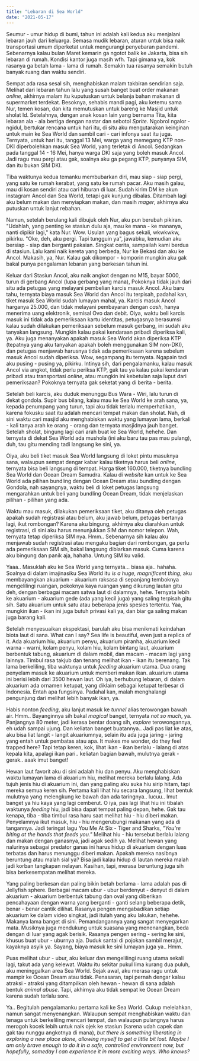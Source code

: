 ```yaml
---
title: "Lebaran di Sea World"
date: "2021-05-17"
---
```


Seumur - umur hidup di bumi, tahun ini adalah kali kedua aku menjalani lebaran jauh dari keluarga. Semasa mudik lebaran, aturan untuk bisa naik transportasi umum diperketat untuk mengurangi penyebaran pandemi. Sebenarnya kalau bulan Maret kemarin ga ngotot balik ke Jakarta, bisa sih lebaran di rumah. Kondisi kantor juga masih wfh. Tapi gimana ya, kok rasanya ga betah lama - lama di rumah. Semakin tua rasanya semakin butuh banyak ruang dan waktu sendiri.

<!-- ![Penyu Laut](turtle_shook.jpeg) -->

Sempat ada rasa sesal sih, menghabiskan malam takbiran sendirian saja. Melihat dari lebaran tahun lalu yang susah banget buat order makanan _online_, akhirnya malam itu kuputuskan untuk belanja bahan makanan di supermarket terdekat. Besoknya, sehabis mandi pagi, aku ketemu sama Nur, temen kosan, dan kita memutuskan untuk bareng ke Masjid untuk sholat Id. Setelahnya, dengan anak kosan lain yang bernama Tita, kita lebaran ala - ala bertiga dengan nastar dan sebotol _Sprite_. Ngobrol ngalor - ngidul, bertukar rencana untuk hari itu, di situ aku mengutarakan keinginan untuk main ke Sea World dan sambil cari - cari infonya saat itu juga. Ternyata, untuk hari itu, tanggal 13 Mei, warga yang memegang KTP non-DKI diperbolehkan masuk Sea World, yang terletak di Ancol. Sedangkan pada tanggal 14 - 16 Mei, hanya warga DKI saja yang boleh masuk Ancol. Jadi ragu  mau pergi atau gak, soalnya aku ga pegang KTP, punyanya SIM, dan itu bukan SIM DKI.

Tiba waktunya kedua temanku membubarkan diri, mau siap - siap pergi, yang satu ke rumah kerabat, yang satu ke rumah pacar. Aku masih galau, mau di kosan sendiri atau cari hiburan di luar. Sudah kirim DM ke akun instagram Ancol dan Sea World, tetapi gak kunjung dibalas. Ditambah lagi aku belum makan dan menyiapkan makan, dan masih _mager_, akhirnya aku putuskan untuk lanjut rebahan.

Namun, setelah berulang kali dibujuk oleh Nur, aku pun berubah pikiran. "Udahlah, yang penting ke stasiun dulu aja, mau ke mana - ke mananya, nanti dipikir lagi," kata Nur. Wow. Usulan yang bagus sekali, wkwkwkw, pikirku. "Oke, deh, aku pergi. Tapi tungguin ya", jawabku, kemudian aku bersiap - siap dan berganti pakaian. Singkat cerita, sampailah kami berdua di stasiun. Lalu kami naik kereta yang berbeda, Nur ke Bekasi dan aku ke Ancol. Makasih, ya, Nur. Kalau gak dikompor - komporin mungkin aku gak bakal punya pengalaman lebaran yang berkesan tahun ini.

Keluar dari Stasiun Ancol, aku naik angkot dengan no M15, bayar 5000, turun di gerbang Ancol (lupa gerbang yang mana), Pokoknya tidak jauh dari situ ada petugas yang melayani pembelian karcis masuk Ancol. Aku baru tahu, ternyata biaya masuk Sea World dan Ancol itu terpisah, padahal kan, tiket masuk Sea World sudah lumayan mahal, ya. Karcis masuk Ancol harganya 25.000, dan tidak melayani pembayaran dengan _cash_, hanya menerima uang elektronik, semisal Ovo dan debit. Oiya, waktu beli karcis masuk ini tidak ada pemeriksaan kartu identitas, petugasnya berasumsi kalau sudah dilakukan pemeriksaan sebelum masuk gerbang, ini sudah aku tanyakan langsung. Mungkin kalau pakai kendaraan pribadi diperiksa kali, ya. Aku juga menanyakan apakah masuk Sea World akan diperiksa KTP (tepatnya yang aku tanyakan apakah boleh menggunakan SIM non-DKI), dan petugas menjawab harusnya tidak ada pemeriksaan karena sebelum masuk Ancol sudah diperiksa. Wow, segampang itu ternyata. Ngapain tadi aku pusing - pusing ya, pikirku. Intinya sih, dari pengalamanku, kalau masuk Ancol via angkot, tidak perlu periksa KTP, gak tau ya kalau pakai kendaran pribadi atau transportasi _online_, atau mungkin ini kebetulan saja luput dari pemeriksaan? Pokoknya ternyata gak seketat yang di berita - berita.

Setelah beli karcis, aku duduk menunggu Bus Wara - Wiri, lalu turun di dekat gondola. Supir bus bilang, kalau mau ke Sea World ke arah sana, ya, kepada penumpang yang turun, tapi aku tidak terlalu memperhatikan, karena fokusku saat itu adalah mencari tempat makan dan sholat. Nah, di sini waktu cari masjid aku menghabiskan waktu yang lumayan lama, berkali - kali tanya arah ke orang - orang dan ternyata masjidnya jauh banget. Setelah sholat, bingung lagi cari arah buat ke Sea World, hehehe. Dan ternyata di dekat Sea World ada mushola (ini aku baru tau pas mau pulang), duh, tau gitu mending tadi langsung ke sini, ya.

Oiya, aku beli tiket masuk Sea World langsung di loket pintu masuknya sana, walaupun sempat dengar kabar kalau tiketnya harus beli _online_, ternyata bisa beli langsung di tempat. Harga tiket 160.000, tiketnya bundling Sea World dan Ocean Dream Samudra. Kalau di _website_ kan untuk ke Sea World ada pilihan bundling dengan Ocean Dream atau bundling dengan Gondola, nah sayangnya, waktu beli di loket petugas langsung mengarahkan untuk beli yang bundling Ocean Dream, tidak menjelaskan pilihan - pilihan yang ada.

Waktu mau masuk, dilakukan pemeriksaan tiket, aku ditanya oleh petugas apakah sudah registrasi atau belum, aku jawab belum, petugas bertanya lagi, ikut rombongan? Karena aku bingung, akhirnya aku diarahkan untuk registrasi, di sini aku harus menunjukkan SIM dan nomor telepon. Wah, ternyata tetap diperiksa SIM nya. Hmm.. Sebenarnya sih kalau aku menjawab sudah registrasi atau mengaku bagian dari rombongan, ga perlu ada pemeriksaan SIM sih, bakal langsung dibiarkan masuk. Cuma karena aku bingung dan panik aja, hahaha. Untung SIM ku valid.

Yaaa.. Masuklah aku ke Sea World yang ternyata... biasa aja.. hahaha. Soalnya di dalam imajinasiku Sea World itu _is a huge, magnificent thing_, aku membayangkan akuarium - akuarium raksasa di sepanjang temboknya mengelilingi ruangan, pokoknya kaya ruangan yang dikurung lautan gitu deh, dengan berbagai macam satwa laut di dalamnya, hehe. Ternyata lebih ke akuarium - akuarium gede (ada yang kecil juga) yang saling terpisah gitu sih. Satu akuarium untuk satu atau beberapa jenis spesies tertentu. Yaa, mungkin ikan - ikan ini juga butuh privasi kali ya, dan biar ga saling makan juga barang kali.

Setelah menyesuaikan ekspektasi, barulah aku bisa menikmati keindahan biota laut di sana. What can I say? Sea life is beautiful, even just a replica of it. Ada akuarium hiu, akuarium penyu, akuarium piranha, akuarium kecil warna - warni, kolam penyu, kolam hiu, kolam bintang laut, akuarium berbentuk tabung, akuarium di dalam mobil, dan macam - macam lagi yang lainnya. Timbul rasa takjub dan tenang melihat ikan - ikan itu berenang. Tak lama berkeliling, tiba waktunya untuk _feeding_ akuarium utama. Dua orang penyelam masuk ke akuarium untuk memberi makan ikan. akuarium utama ini berisi lebih dari 3500 hewan laut. Oh iya, berhubung lebaran, di dalam akuarium ada ornamen ketupat, yang diklaim sebagai ketupat terbesar di Indonesia. Entah apa fungsinya. Padahal kan, malah menghalangi pengunjung dari melihat lebih banyak ikan, ya.

Habis nonton _feeding_, aku lanjut masuk ke _tunnel_ alias terowongan bawah air. Hmm.. Bayanginnya sih bakal _magical_ banget, ternyata _not so much_, ya. Panjangnya 80 meter, jadi kerasa bentar doang sih, _explore_ terowongannya, eh udah sampai ujung. Dan keliatan banget buatannya.. Jadi pas liat ke atas, aku bisa liat langit - langit akuariumnya, selain itu ada juga jaring - jaring yang entah untuk pembatas atau apa. It makes me wonder, do they feel trapped here? Tapi tetap keren, kok, lihat ikan - ikan berlalu - lalang di atas kepala kita, apalagi ikan pari.. keliatan bagian bawah, mulutnya gerak - gerak.. aaak imut banget!

Hewan laut favorit aku di sini adalah hiu dan penyu. Aku menghabiskan waktu lumayan lama di akuarium hiu, melihat mereka berlalu lalang. Ada tujuh jenis hiu di akuarium ini, dan yang paling aku suka hiu sirip hitam, tapi mereka semua keren sih. Pertama kali lihat hiu secara langsung, lihat bentuk mulutnya yang melengkung ke bawah dan ada taringnya.. lucuu.. Imut banget ya hiu kaya yang lagi cemberut. O iya, pas lagi lihat hiu ini tibalah waktunya _feeding_ hiu, jadi bisa dapat tempat paling depan, hehe. Gak tau kenapa, tiba - tiba timbul rasa haru saat melihat hiu - hiu diberi makan. Penyelamnya ikut masuk, hiu - hiu mengerubungi makanan yang ada di tangannya. Jadi teringat lagu You Me At Six - Tiger and Sharks, _"You're biting at the hands that feeds you."_
Melihat hiu - hiu tersebut berlalu lalang dan makan dengan ganasnya, jadi agak sedih ya. Melihat hewan yang nalurinya sebagai predator ganas ini harus hidup di akuarium dengan luas terbatas dan harus menunggu diberi makan. Apakah mereka nasibnya beruntung atau malah sial ya? Bisa jadi kalau hidup di lautan mereka malah jadi korban tangkapan nelayan. Kasihan, tapi, merasa beruntung juga sih bisa berkesempatan melihat mereka.

Yang paling berkesan dan paling bikin betah berlama - lama adalah pas di Jellyfish sphere. Berbagai macam ubur - ubur berdenyut - denyut di dalam akuarium - akuarium berbentuk tabung dan oval yang diberikan pencahayaan dengan warna yang berganti - ganti selang beberapa detik, benar - benar cantik dilihat. Rasanya pengen mengabadikan setiap akuarium ke dalam video singkat, jadi itulah yang aku lakukan, hehehe. Makanya lama banget di sini. Pemandangannya yang sangat menyegarkan mata. Musiknya juga mendukung untuk suasana yang menenangkan, beda dengan di luar yang agak berisik. Rasanya pengen sering - sering ke sini, khusus buat ubur - uburnya aja. Duduk santai di pojokan sambil merajut, kayaknya asyik ya. Sayang, biaya masuk ke sini lumayan juga ya.. Hmm.

Puas melihat ubur - ubur, aku keluar dan mengelilingi ruang utama sekali lagi, takut ada yang kelewat. Waktu itu sekitar pukul lima kurang dua puluh, aku meninggalkan area Sea World. Sejak awal, aku merasa ragu untuk mampir ke Ocean Dream atau tidak. Penasaran, tapi pernah dengar kalau atraksi - atraksi yang ditampilkan oleh hewan - hewan di sana adalah bentuk _animal abuse_. Tapi, akhirnya aku tidak sempat ke Ocean Dream karena sudah terlalu sore.

Ya.. Begitulah pengalamanku pertama kali ke Sea World. Cukup melelahkan, namun sangat menyenangkan. Walaupun sempat menghabiskan waktu dan tenaga untuk berkeliling mencari tempat, dan walaupun pulangnya harus merogoh kocek lebih untuk naik ojek ke stasiun (karena udah capek dan gak tau nunggu angkotnya di mana), _but there is something liberating in exploring a new place alone, allowing myself to get a little bit lost. Maybe I am only brave enough to do it in a safe, controlled environment now, but hopefully, someday I can experience it in more exciting ways. Who knows?_